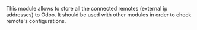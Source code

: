 This module allows to store all the connected remotes (external ip
addresses) to Odoo. It should be used with other modules in order to
check remote's configurations.
